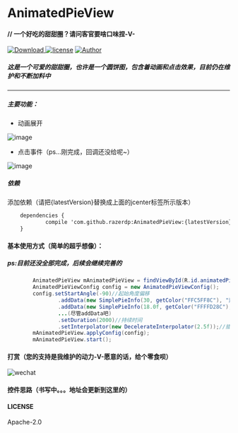 # AnimatedPieView

#### // 一个好吃的甜甜圈？请问客官要啥口味捏-V-

[ ![Download](https://api.bintray.com/packages/razerdp/maven/AnimatedPieView/images/download.svg) ](https://bintray.com/razerdp/maven/AnimatedPieView/_latestVersion)
[![license](https://img.shields.io/github/license/mashape/apistatus.svg)](https://github.com/razerdp/AnimatedPieView/blob/master/LICENSE)
[![Author](https://img.shields.io/badge/Author-razerdp-blue.svg)](https://github.com/razerdp) 

##### 这是一个可爱的甜甜圈，也许是一个圆饼图，包含着动画和点击效果，目前仍在维护和不断加料中

--- 

##### 主要功能：
 
  - 动画展开
  
  ![image](https://github.com/razerdp/AnimatedPieView/blob/master/art/anima.gif)
  
   - 点击事件（ps...刚完成，回调还没给呢~）
   
   ![image](https://github.com/razerdp/AnimatedPieView/blob/master/art/click.gif)
   
   
##### 依赖

添加依赖（请把{latestVersion}替换成上面的jcenter标签所示版本）
```xml
	dependencies {
	        compile 'com.github.razerdp:AnimatedPieView:{latestVersion}'
	}
```

#### 基本使用方式（简单的超乎想像）：

##### ps:目前还没全部完成，后续会继续完善的


```java
        AnimatedPieView mAnimatedPieView = findViewById(R.id.animatedPieView);
        AnimatedPieViewConfig config = new AnimatedPieViewConfig();
        config.setStartAngle(-90)//起始角度偏移
                .addData(new SimplePieInfo(30, getColor("FFC5FF8C"), "这是第一段"))//数据（实现IPieInfo接口的bean）
                .addData(new SimplePieInfo(18.0f, getColor("FFFFD28C"), "这是第二段"))
                ...(尽管addData吧)
                .setDuration(2000)//持续时间
                .setInterpolator(new DecelerateInterpolator(2.5f));//插值器
        mAnimatedPieView.applyConfig(config);
        mAnimatedPieView.start();
```

#### 打赏（您的支持是我维护的动力-V-愿意的话，给个零食呗）
![wechat](https://github.com/razerdp/AnimatedPieView/blob/master/art/wechat.jpg)

#### 控件思路（书写中。。。地址会更新到这里的）

#### LICENSE
Apache-2.0
   
   

   




